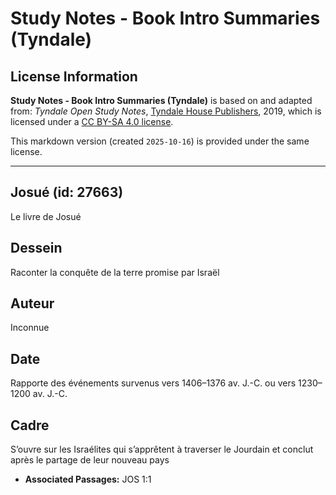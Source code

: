 # Study Notes - Book Intro Summaries (Tyndale)

## License Information

**Study Notes - Book Intro Summaries (Tyndale)** is based on and adapted from: _Tyndale Open Study Notes_, [Tyndale House Publishers](https://tyndaleopenresources.com/), 2019, which is licensed under a [CC BY-SA 4.0 license](https://creativecommons.org/licenses/by-sa/4.0/legalcode.en).

This markdown version (created `2025-10-16`) is provided under the same license.



--------------------------------

## Josué (id: 27663)

Le livre de Josué

Dessein
-------

Raconter la conquête de la terre promise par Israël

Auteur
------

Inconnue

Date
----

Rapporte des événements survenus vers 1406–1376 av. J.\-C. ou vers 1230–1200 av. J.\-C.

Cadre
-----

S’ouvre sur les Israélites qui s’apprêtent à traverser le Jourdain et conclut après le partage de leur nouveau pays

* **Associated Passages:** JOS 1:1

